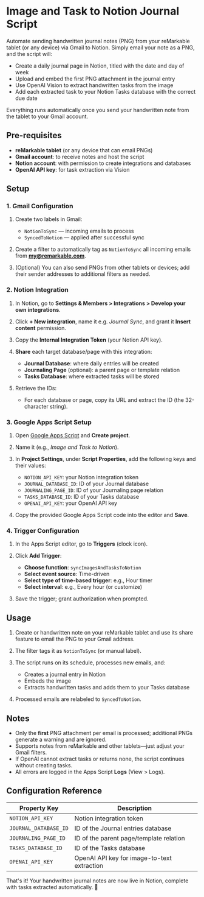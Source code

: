 # Image and Task to Notion Journal Script

Automate sending handwritten journal notes (PNG) from your reMarkable tablet (or any device) via Gmail to Notion. Simply email your note as a PNG, and the script will:

* Create a daily journal page in Notion, titled with the date and day of week
* Upload and embed the first PNG attachment in the journal entry
* Use OpenAI Vision to extract handwritten tasks from the image
* Add each extracted task to your Notion Tasks database with the correct due date

Everything runs automatically once you send your handwritten note from the tablet to your Gmail account.

## Pre-requisites

* **reMarkable tablet** (or any device that can email PNGs)
* **Gmail account**: to receive notes and host the script
* **Notion account**: with permission to create integrations and databases
* **OpenAI API key**: for task extraction via Vision

## Setup

### 1. Gmail Configuration

1. Create two labels in Gmail:

   * `NotionToSync` — incoming emails to process
   * `SyncedToNotion` — applied after successful sync
2. Create a filter to automatically tag as `NotionToSync` all incoming emails from **[my@remarkable.com](mailto:my@remarkable.com)**.
3. (Optional) You can also send PNGs from other tablets or devices; add their sender addresses to additional filters as needed.

### 2. Notion Integration

1. In Notion, go to **Settings & Members > Integrations > Develop your own integrations**.
2. Click **+ New integration**, name it e.g. *Journal Sync*, and grant it **Insert content** permission.
3. Copy the **Internal Integration Token** (your Notion API key).
4. **Share** each target database/page with this integration:

   * **Journal Database**: where daily entries will be created
   * **Journaling Page** (optional): a parent page or template relation
   * **Tasks Database**: where extracted tasks will be stored
5. Retrieve the IDs:

   * For each database or page, copy its URL and extract the ID (the 32-character string).

### 3. Google Apps Script Setup

1. Open [Google Apps Script](https://script.google.com/) and **Create project**.
2. Name it (e.g., *Image and Task to Notion*).
3. In **Project Settings**, under **Script Properties**, add the following keys and their values:

   * `NOTION_API_KEY`: your Notion integration token
   * `JOURNAL_DATABASE_ID`: ID of your Journal database
   * `JOURNALING_PAGE_ID`: ID of your Journaling page relation
   * `TASKS_DATABASE_ID`: ID of your Tasks database
   * `OPENAI_API_KEY`: your OpenAI API key
4. Copy the provided Google Apps Script code into the editor and **Save**.

### 4. Trigger Configuration

1. In the Apps Script editor, go to **Triggers** (clock icon).
2. Click **Add Trigger**:

   * **Choose function**: `syncImagesAndTasksToNotion`
   * **Select event source**: Time-driven
   * **Select type of time-based trigger**: e.g., Hour timer
   * **Select interval**: e.g., Every hour (or customize)
3. Save the trigger; grant authorization when prompted.

## Usage

1. Create or handwritten note on your reMarkable tablet and use its share feature to email the PNG to your Gmail address.
2. The filter tags it as `NotionToSync` (or manual label).
3. The script runs on its schedule, processes new emails, and:

   * Creates a journal entry in Notion
   * Embeds the image
   * Extracts handwritten tasks and adds them to your Tasks database
4. Processed emails are relabeled to `SyncedToNotion`.

## Notes

* Only the **first** PNG attachment per email is processed; additional PNGs generate a warning and are ignored.
* Supports notes from reMarkable and other tablets—just adjust your Gmail filters.
* If OpenAI cannot extract tasks or returns none, the script continues without creating tasks.
* All errors are logged in the Apps Script **Logs** (View > Logs).

## Configuration Reference

| Property Key          | Description                                 |
| --------------------- | ------------------------------------------- |
| `NOTION_API_KEY`      | Notion integration token                    |
| `JOURNAL_DATABASE_ID` | ID of the Journal entries database          |
| `JOURNALING_PAGE_ID`  | ID of the parent page/template relation     |
| `TASKS_DATABASE_ID`   | ID of the Tasks database                    |
| `OPENAI_API_KEY`      | OpenAI API key for image-to-text extraction |

That's it! Your handwritten journal notes are now live in Notion, complete with tasks extracted automatically. 🎉
